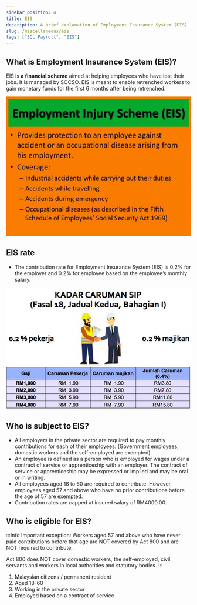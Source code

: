 ```yaml
---
sidebar_position: 4
title: EIS
description: A brief explanation of Employment Insurance System (EIS)
slug: /miscellaneous/eis
tags: ["SQL Payroll", "EIS"]
---
```


## What is Employment Insurance System (EIS)?

EIS is **a financial scheme** aimed at helping employees who have lost their jobs. It is managed by SOCSO. EIS is meant to enable retrenched workers to gain monetary funds for the first 6 months after being retrenched.

![eis](../../static/img/miscellaneous/eis/eis.png)

## EIS rate

- The contribution rate for Employment Insurance System (EIS) is 0.2% for the employer and 0.2% for employee based on the employee’s monthly salary.

![rate](../../static/img/miscellaneous/eis/rate.png)

## Who is subject to EIS?

- All employers in the private sector are required to pay monthly contributions for each of their employees. (Government employees, domestic workers and the self-employed are exempted).
- An employee is defined as a person who is employed for wages under a contract of service or apprenticeship with an employer. The contract of service or apprenticeship may be expressed or implied and may be oral or in writing.
- All employees aged 18 to 60 are required to contribute. However, employees aged 57 and above who have no prior contributions before the age of 57 are exempted.
- Contribution rates are capped at insured salary of RM4000.00.

## Who is eligible for EIS?

:::info
Important exception: Workers aged 57 and above who have never paid contributions before that age are NOT covered by Act 800 and are NOT required to contribute.

Act 800 does NOT cover domestic workers, the self-employed, civil servants and workers in local authorities and statutory bodies.
:::

1. Malaysian citizens / permanent resident
2. Aged 18-60
3. Working in the private sector
4. Employed based on a contract of service
